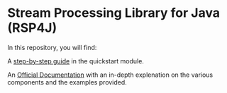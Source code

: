 # Stream Processing Library for Java (RSP4J)


In this repository, you will find:

A [step-by-step guide](./quickstart/step-by-step-guide.md) in the quickstart module.

An [Official Documentation](rsp4j-documentation.md) with an in-depth explenation on the various components and the examples provided.


